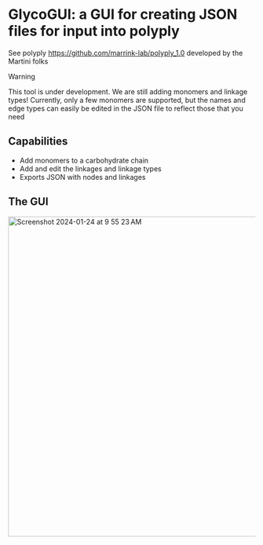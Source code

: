# GlycoGUI: a GUI for creating JSON files for input into polyply 
See polyply https://github.com/marrink-lab/polyply_1.0 developed by the Martini folks

>[!WARNING]
>This tool is under development. We are still adding monomers and linkage types! Currently, only a few monomers are supported, but the names and edge types can easily be edited in the JSON file to reflect those that you need


## Capabilities
- Add monomers to a carbohydrate chain
- Add and edit the linkages and linkage types
- Exports JSON with nodes and linkages

## The GUI 
<img width="652" alt="Screenshot 2024-01-24 at 9 55 23 AM" src="https://github.com/fearlessroad/GlycoGUI/assets/20021034/ecefa893-1979-49d5-ad8e-27eeef566ae9">

